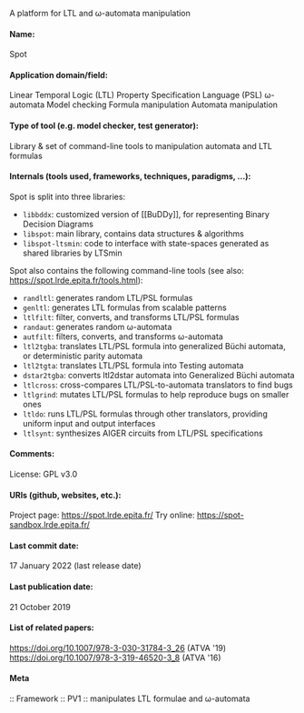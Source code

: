 A platform for LTL and ω-automata manipulation

#### Name:
Spot

#### Application domain/field:
Linear Temporal Logic (LTL)
Property Specification Language (PSL)
ω-automata
Model checking
Formula manipulation
Automata manipulation

#### Type of tool (e.g. model checker, test generator):
Library & set of command-line tools to manipulation automata and LTL formulas

#### Internals (tools used, frameworks, techniques, paradigms, ...):
Spot is split into three libraries:
- `libbddx`: customized version of [[BuDDy]], for representing Binary Decision Diagrams
- `libspot`: main library, contains data structures & algorithms
- `libspot-ltsmin`: code to interface with state-spaces generated as shared libraries by LTSmin

Spot also contains the following command-line tools (see also: https://spot.lrde.epita.fr/tools.html):
- `randltl`: generates random LTL/PSL formulas
- `genltl`: generates LTL formulas from scalable patterns
- `ltlfilt`: filter, converts, and transforms LTL/PSL formulas
- `randaut`: generates random ω-automata
- `autfilt`: filters, converts, and transforms ω-automata
- `ltl2tgba`: translates LTL/PSL formula into generalized Büchi automata, or deterministic parity automata
- `ltl2tgta`: translates LTL/PSL formula into Testing automata
- `dstar2tgba`: converts ltl2dstar automata into Generalized Büchi automata
- `ltlcross`: cross-compares LTL/PSL-to-automata translators to find bugs
- `ltlgrind`: mutates LTL/PSL formulas to help reproduce bugs on smaller ones
- `ltldo`: runs LTL/PSL formulas through other translators, providing uniform input and output interfaces
- `ltlsynt`: synthesizes AIGER circuits from LTL/PSL specifications

#### Comments:
License: GPL v3.0

#### URIs (github, websites, etc.):
Project page: https://spot.lrde.epita.fr/
Try online: https://spot-sandbox.lrde.epita.fr/

#### Last commit date:
17 January 2022 (last release date)

#### Last publication date:
21 October 2019

#### List of related papers:
https://doi.org/10.1007/978-3-030-31784-3_26 (ATVA '19)
https://doi.org/10.1007/978-3-319-46520-3_8 (ATVA '16)

#### Meta
:: Framework
:: PV1 :: manipulates LTL formulae and ω-automata
